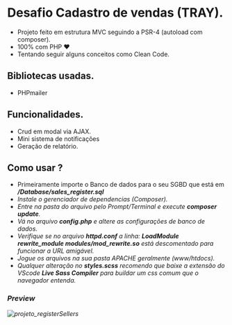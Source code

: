 # Desafio Cadastro de vendas (TRAY).
- Projeto feito em estrutura MVC seguindo a PSR-4 (autoload com composer).
- 100% com PHP :heart:
- Tentando seguir alguns conceitos como Clean Code.

## Bibliotecas usadas.
- PHPmailer

## Funcionalidades.
- Crud em modal via AJAX.
- Mini sistema de notificações
- Geração de relatório.

## Como usar ?
- Primeiramente importe o Banco de dados para o seu SGBD que está em <b><i>/Database/sales_register.sql<i></b>
- Instale o gerenciador de dependencias (Composer).
- Entre na pasta do arquivo pelo Prompt/Terminal e execute <b>composer update</b>.
- Vá no arquivo <b>config.php</b> e altere as configurações de banco de dados.
- Verifique se no arquivo <b>httpd.conf</b> a linha: <b>LoadModule rewrite_module modules/mod_rewrite.so</b> está descomentado para funcionar a URL amigável.
- Jogue os arquivos na sua pasta APACHE geralmente (www/htdocs).
- Qualquer alteração no <b>styles.scss</b> recomendo que baixe a extensão do VScode <b>Live Sass Compiler</b> para buildar um css comum que o navegador entenda.

### Preview
![projeto_registerSellers](https://user-images.githubusercontent.com/31348487/64559254-3dbf4100-d31c-11e9-9c10-e9f33c9c6b75.png)

